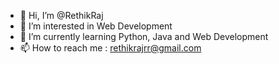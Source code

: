 - 👋 Hi, I’m @RethikRaj
- 👀 I’m interested in Web Development
- 🌱 I’m currently learning Python, Java and Web Development
- 📫 How to reach me : rethikrajrr@gmail.com

